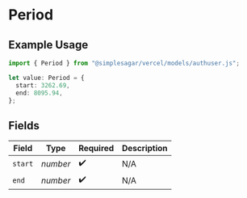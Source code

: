# Period

## Example Usage

```typescript
import { Period } from "@simplesagar/vercel/models/authuser.js";

let value: Period = {
  start: 3262.69,
  end: 8095.94,
};
```

## Fields

| Field              | Type               | Required           | Description        |
| ------------------ | ------------------ | ------------------ | ------------------ |
| `start`            | *number*           | :heavy_check_mark: | N/A                |
| `end`              | *number*           | :heavy_check_mark: | N/A                |
